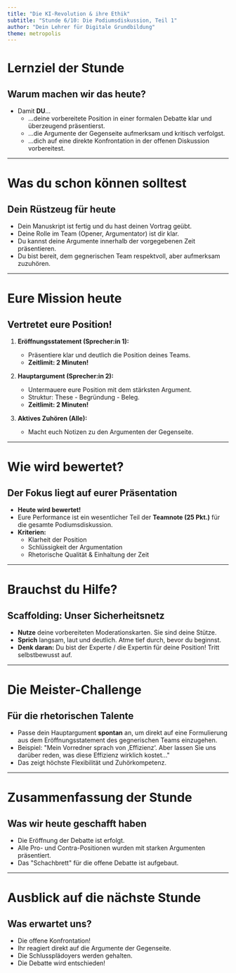 ```yaml
---
title: "Die KI-Revolution & ihre Ethik"
subtitle: "Stunde 6/10: Die Podiumsdiskussion, Teil 1"
author: "Dein Lehrer für Digitale Grundbildung"
theme: metropolis
---
```


# Lernziel der Stunde

## Warum machen wir das heute?

*   Damit **DU**...
    *   ...deine vorbereitete Position in einer formalen Debatte klar und überzeugend präsentierst.
    *   ...die Argumente der Gegenseite aufmerksam und kritisch verfolgst.
    *   ...dich auf eine direkte Konfrontation in der offenen Diskussion vorbereitest.

---

# Was du schon können solltest

## Dein Rüstzeug für heute

*   Dein Manuskript ist fertig und du hast deinen Vortrag geübt.
*   Deine Rolle im Team (Opener, Argumentator) ist dir klar.
*   Du kannst deine Argumente innerhalb der vorgegebenen Zeit präsentieren.
*   Du bist bereit, dem gegnerischen Team respektvoll, aber aufmerksam zuzuhören.

---

# Eure Mission heute

## Vertretet eure Position!

1.  **Eröffnungsstatement (Sprecher:in 1):**
    *   Präsentiere klar und deutlich die Position deines Teams.
    *   **Zeitlimit: 2 Minuten!**

2.  **Hauptargument (Sprecher:in 2):**
    *   Untermauere eure Position mit dem stärksten Argument.
    *   Struktur: These - Begründung - Beleg.
    *   **Zeitlimit: 2 Minuten!**

3.  **Aktives Zuhören (Alle):**
    *   Macht euch Notizen zu den Argumenten der Gegenseite.

---

# Wie wird bewertet?

## Der Fokus liegt auf eurer Präsentation

*   **Heute wird bewertet!**
*   Eure Performance ist ein wesentlicher Teil der **Teamnote (25 Pkt.)** für die gesamte Podiumsdiskussion.
*   **Kriterien:**
    *   Klarheit der Position
    *   Schlüssigkeit der Argumentation
    *   Rhetorische Qualität & Einhaltung der Zeit

---

# Brauchst du Hilfe?

## Scaffolding: Unser Sicherheitsnetz

*   **Nutze** deine vorbereiteten Moderationskarten. Sie sind deine Stütze.
*   **Sprich** langsam, laut und deutlich. Atme tief durch, bevor du beginnst.
*   **Denk daran:** Du bist der Experte / die Expertin für deine Position! Tritt selbstbewusst auf.

---

# Die Meister-Challenge

## Für die rhetorischen Talente

*   Passe dein Hauptargument **spontan** an, um direkt auf eine Formulierung aus dem Eröffnungsstatement des gegnerischen Teams einzugehen.
*   Beispiel: "Mein Vorredner sprach von ‚Effizienz‘. Aber lassen Sie uns darüber reden, was diese Effizienz wirklich kostet..."
*   Das zeigt höchste Flexibilität und Zuhörkompetenz.

---

# Zusammenfassung der Stunde

## Was wir heute geschafft haben

*   Die Eröffnung der Debatte ist erfolgt.
*   Alle Pro- und Contra-Positionen wurden mit starken Argumenten präsentiert.
*   Das "Schachbrett" für die offene Debatte ist aufgebaut.

---

# Ausblick auf die nächste Stunde

## Was erwartet uns?

*   Die offene Konfrontation!
*   Ihr reagiert direkt auf die Argumente der Gegenseite.
*   Die Schlussplädoyers werden gehalten.
*   Die Debatte wird entschieden!

